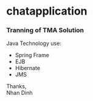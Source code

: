 # chatapplication
<h3>Tranning of TMA Solution</h3>
<p>Java Technology use: </p>
<ul>
  <li>Spring Frame</li>
  <li>EJB</li>
  <li>Hibernate</li>
  <li>JMS</li>
</ul>
<p>Thanks,<br>Nhan Dinh</p>
